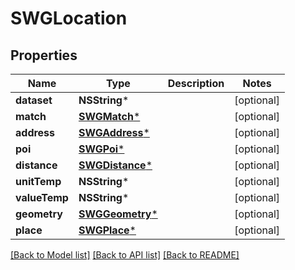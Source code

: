 # SWGLocation

## Properties
Name | Type | Description | Notes
------------ | ------------- | ------------- | -------------
**dataset** | **NSString*** |  | [optional] 
**match** | [**SWGMatch***](SWGMatch.md) |  | [optional] 
**address** | [**SWGAddress***](SWGAddress.md) |  | [optional] 
**poi** | [**SWGPoi***](SWGPoi.md) |  | [optional] 
**distance** | [**SWGDistance***](SWGDistance.md) |  | [optional] 
**unitTemp** | **NSString*** |  | [optional] 
**valueTemp** | **NSString*** |  | [optional] 
**geometry** | [**SWGGeometry***](SWGGeometry.md) |  | [optional] 
**place** | [**SWGPlace***](SWGPlace.md) |  | [optional] 

[[Back to Model list]](../README.md#documentation-for-models) [[Back to API list]](../README.md#documentation-for-api-endpoints) [[Back to README]](../README.md)


